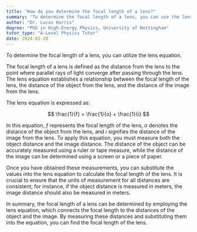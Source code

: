 ```yaml
---
title: "How do you determine the focal length of a lens?"
summary: "To determine the focal length of a lens, you can use the lens equation."
author: "Dr. Lucas Harris"
degree: "PhD in High-Energy Physics, University of Nottingham"
tutor_type: "A-Level Physics Tutor"
date: 2024-02-28
---
```


To determine the focal length of a lens, you can utilize the lens equation. 

The focal length of a lens is defined as the distance from the lens to the point where parallel rays of light converge after passing through the lens. The lens equation establishes a relationship between the focal length of the lens, the distance of the object from the lens, and the distance of the image from the lens.

The lens equation is expressed as:

$$
\frac{1}{f} = \frac{1}{o} + \frac{1}{i}
$$

In this equation, $f$ represents the focal length of the lens, $o$ denotes the distance of the object from the lens, and $i$ signifies the distance of the image from the lens. To apply this equation, you must measure both the object distance and the image distance. The distance of the object can be accurately measured using a ruler or tape measure, while the distance of the image can be determined using a screen or a piece of paper.

Once you have obtained these measurements, you can substitute the values into the lens equation to calculate the focal length of the lens. It is crucial to ensure that the units of measurement for all distances are consistent; for instance, if the object distance is measured in meters, the image distance should also be measured in meters.

In summary, the focal length of a lens can be determined by employing the lens equation, which connects the focal length to the distances of the object and the image. By measuring these distances and substituting them into the equation, you can find the focal length of the lens.
    